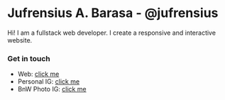 # Jufrensius A. Barasa - @jufrensius
Hi! I am a fullstack web developer. I create a responsive and interactive website.

### Get in touch
- Web: <a href="https://jufrensius.github.io">click me</a>
- Personal IG: <a href="https://www.instagram.com/jufrensius">click me</a>
- BnW Photo IG: <a href="https://www.instagram.com/catchyouoncam">click me</a>
